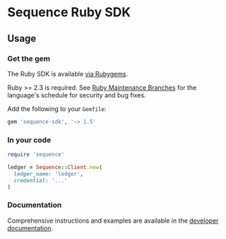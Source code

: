 # Sequence Ruby SDK

## Usage

### Get the gem

The Ruby SDK is available
[via Rubygems](https://rubygems.org/gems/sequence-sdk).

Ruby >= 2.3 is required. See
[Ruby Maintenance Branches](https://www.ruby-lang.org/en/downloads/branches/)
for the language's schedule for security and bug fixes.

Add the following to your `Gemfile`:

```ruby
gem 'sequence-sdk', '~> 1.5'
```

### In your code

```ruby
require 'sequence'

ledger = Sequence::Client.new(
  ledger_name: 'ledger',
  credential: '...'
)
```

### Documentation

Comprehensive instructions and examples are available in the
[developer documentation](https://dashboard.seq.com/docs).
